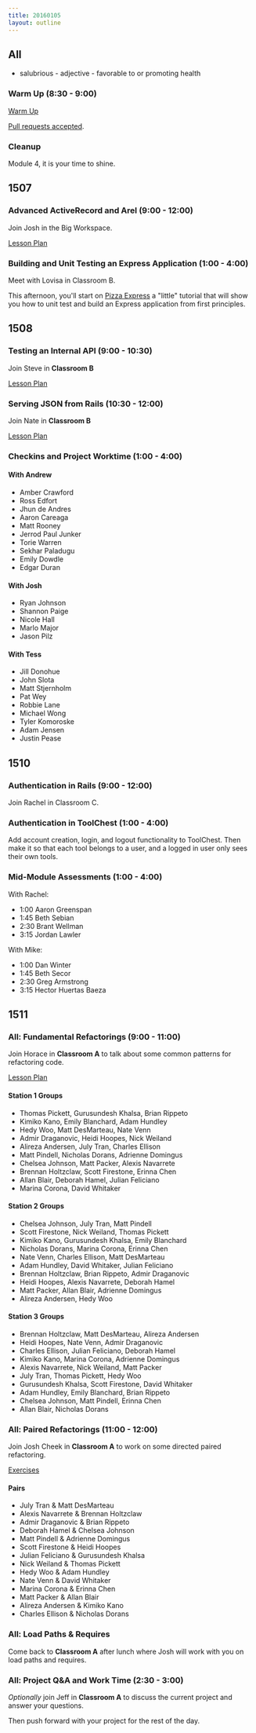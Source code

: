 ```yaml
---
title: 20160105
layout: outline
---
```


## All

* salubrious - adjective - favorable to or promoting health

### Warm Up (8:30 - 9:00)

[Warm Up](https://thewarmup.herokuapp.com)

[Pull requests accepted](https://github.com/mikedao/the-warm-up).

### Cleanup

Module 4, it is your time to shine.

## 1507

### Advanced ActiveRecord and Arel (9:00 - 12:00)

Join Josh in the Big Workspace.

[Lesson Plan](https://github.com/turingschool/lesson_plans/blob/master/ruby_04-apis_and_scalability/advanced_active_record_queries.markdown)

### Building and Unit Testing an Express Application (1:00 - 4:00)

Meet with Lovisa in Classroom B.

This afternoon, you'll start on [Pizza Express][pe] a "little" tutorial that will show you how to unit test and build an Express application from first principles.

[pe]: https://github.com/turingschool-examples/pizza-express

## 1508

### Testing an Internal API (9:00 - 10:30)

Join Steve in **Classroom B**

[Lesson Plan](https://github.com/turingschool/lesson_plans/blob/master/ruby_03-professional_rails_applications/testing_an_internal_api.md)

### Serving JSON from Rails (10:30 - 12:00)

Join Nate in **Classroom B**

[Lesson Plan](https://github.com/turingschool/lesson_plans/blob/master/ruby_03-professional_rails_applications/serving_json_from_rails.md)

### Checkins and Project Worktime (1:00 - 4:00)

#### With Andrew

* Amber Crawford
* Ross Edfort
* Jhun de Andres
* Aaron Careaga
* Matt Rooney
* Jerrod Paul Junker
* Torie Warren
* Sekhar Paladugu
* Emily Dowdle
* Edgar Duran

#### With Josh

* Ryan Johnson
* Shannon Paige
* Nicole Hall
* Marlo Major
* Jason Pilz

#### With Tess

* Jill Donohue
* John Slota
* Matt Stjernholm
* Pat Wey
* Robbie Lane
* Michael Wong
* Tyler Komoroske
* Adam Jensen
* Justin Pease

## 1510

### Authentication in Rails (9:00 - 12:00)

Join Rachel in Classroom C.

### Authentication in ToolChest (1:00 - 4:00)

Add account creation, login, and logout functionality to ToolChest. Then make it so that each tool belongs to a user, and a logged in user only sees their own tools. 

### Mid-Module Assessments (1:00 - 4:00)

With Rachel:

* 1:00 Aaron Greenspan
* 1:45 Beth Sebian
* 2:30 Brant Wellman
* 3:15 Jordan Lawler

With Mike:

* 1:00 Dan Winter
* 1:45 Beth Secor
* 2:30 Greg Armstrong
* 3:15 Hector Huertas Baeza

## 1511

### All: Fundamental Refactorings (9:00 - 11:00)

Join Horace in **Classroom A** to talk about some common
patterns for refactoring code.

[Lesson Plan](https://github.com/turingschool/lesson_plans/blob/master/ruby_01-object_oriented_programming_with_ruby/refactoring_patterns.markdown)

#### Station 1 Groups

* Thomas Pickett, Gurusundesh Khalsa, Brian Rippeto
* Kimiko Kano, Emily Blanchard, Adam Hundley
* Hedy Woo, Matt DesMarteau, Nate Venn
* Admir Draganovic, Heidi Hoopes, Nick Weiland
* Alireza Andersen, July Tran, Charles Ellison
* Matt Pindell, Nicholas Dorans, Adrienne Domingus
* Chelsea Johnson, Matt Packer, Alexis Navarrete
* Brennan Holtzclaw, Scott Firestone, Erinna Chen
* Allan Blair, Deborah Hamel, Julian Feliciano
* Marina Corona, David Whitaker

#### Station 2 Groups
* Chelsea Johnson, July Tran, Matt Pindell
* Scott Firestone, Nick Weiland, Thomas Pickett
* Kimiko Kano, Gurusundesh Khalsa, Emily Blanchard
* Nicholas Dorans, Marina Corona, Erinna Chen
* Nate Venn, Charles Ellison, Matt DesMarteau
* Adam Hundley, David Whitaker, Julian Feliciano
* Brennan Holtzclaw, Brian Rippeto, Admir Draganovic
* Heidi Hoopes, Alexis Navarrete, Deborah Hamel
* Matt Packer, Allan Blair, Adrienne Domingus
* Alireza Andersen, Hedy Woo

#### Station 3 Groups

* Brennan Holtzclaw, Matt DesMarteau, Alireza Andersen
* Heidi Hoopes, Nate Venn, Admir Draganovic
* Charles Ellison, Julian Feliciano, Deborah Hamel
* Kimiko Kano, Marina Corona, Adrienne Domingus
* Alexis Navarrete, Nick Weiland, Matt Packer
* July Tran, Thomas Pickett, Hedy Woo
* Gurusundesh Khalsa, Scott Firestone, David Whitaker
* Adam Hundley, Emily Blanchard, Brian Rippeto
* Chelsea Johnson, Matt Pindell, Erinna Chen
* Allan Blair, Nicholas Dorans

### All: Paired Refactorings (11:00 - 12:00)

Join Josh Cheek in **Classroom A** to work on some directed
paired refactoring.

[Exercises](https://github.com/turingschool/lesson_plans/blob/master/ruby_01-object_oriented_programming_with_ruby/paired_refactoring.markdown)

#### Pairs

* July Tran & Matt DesMarteau
* Alexis Navarrete & Brennan Holtzclaw
* Admir Draganovic & Brian Rippeto
* Deborah Hamel & Chelsea Johnson
* Matt Pindell & Adrienne Domingus
* Scott Firestone & Heidi Hoopes
* Julian Feliciano & Gurusundesh Khalsa
* Nick Weiland & Thomas Pickett
* Hedy Woo & Adam Hundley
* Nate Venn & David Whitaker
* Marina Corona & Erinna Chen
* Matt Packer & Allan Blair
* Alireza Andersen & Kimiko Kano
* Charles Ellison & Nicholas Dorans

### All: Load Paths & Requires

Come back to **Classroom A** after lunch where Josh will work with you on load paths and requires.

### All: Project Q&A and Work Time (2:30 - 3:00)

*Optionally* join Jeff in **Classroom A** to discuss the current project and answer your questions.

Then push forward with your project for the rest of the day.
